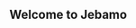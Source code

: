 ## Welcome to Jebamo

<je-tree indentation style="width: 400px;">
  <je-branch label="option 1">
    <je-branch label="option a">
      <je-branch label="option x"></je-branch>
      <je-branch label="option y">
        <je-branch label="option k"></je-branch>
        <je-branch label="option l"></je-branch>
      </je-branch>
      <je-branch label="option z"></je-branch>
    </je-branch>
    <je-branch label="option b"></je-branch>
    <je-branch label="option c"></je-branch>
  </je-branch>
  <je-branch label="option 2"></je-branch>
  <je-branch label="option 3"></je-branch>
</je-tree>
